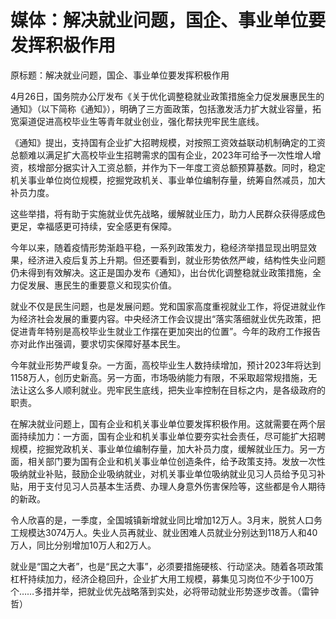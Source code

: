 # 媒体：解决就业问题，国企、事业单位要发挥积极作用

原标题：解决就业问题，国企、事业单位要发挥积极作用

4月26日，国务院办公厅发布《关于优化调整稳就业政策措施全力促发展惠民生的通知》（以下简称《通知》），明确了三方面政策，包括激发活力扩大就业容量，拓宽渠道促进高校毕业生等青年就业创业，强化帮扶兜牢民生底线。

《通知》提出，支持国有企业扩大招聘规模，对按照工资效益联动机制确定的工资总额难以满足扩大高校毕业生招聘需求的国有企业，2023年可给予一次性增人增资，核增部分据实计入工资总额，并作为下一年度工资总额预算基数。同时，稳定机关事业单位岗位规模，挖掘党政机关、事业单位编制存量，统筹自然减员，加大补员力度。

这些举措，将有助于实施就业优先战略，缓解就业压力，助力人民群众获得感成色更足，幸福感更可持续，安全感更有保障。

今年以来，随着疫情形势渐趋平稳，一系列政策发力，稳经济举措显现出明显效果，经济进入疫后复苏上升期。但还要看到，就业形势依然严峻，结构性失业问题仍未得到有效解决。这正是国办发布《通知》，出台优化调整稳就业政策措施，全力促发展、惠民生的重要意义和现实价值。

就业不仅是民生问题，也是发展问题。党和国家高度重视就业工作，将促进就业作为经济社会发展的重要内容。中央经济工作会议提出“落实落细就业优先政策，把促进青年特别是高校毕业生就业工作摆在更加突出的位置”。今年的政府工作报告亦对此作出强调，要求切实保障好基本民生。

今年就业形势严峻复杂。一方面，高校毕业生人数持续增加，预计2023年将达到1158万人，创历史新高。另一方面，市场吸纳能力有限，不采取超常规措施，无法让这么多人顺利就业。兜牢民生底线，把失业率控制在目标之内，是各级政府的职责。

在解决就业问题上，国有企业和机关事业单位要发挥积极作用。这就需要在两个层面持续加力：一方面，国有企业和机关事业单位要夯实社会责任，尽可能扩大招聘规模，挖掘党政机关、事业单位编制存量，加大补员力度，缓解就业压力。另一方面，相关部门要为国有企业和机关事业单位创造条件，给予政策支持。发放一次性吸纳就业补贴，鼓励企业吸纳就业，对机关事业单位吸纳就业见习人员给予见习补贴，用于支付见习人员基本生活费、办理人身意外伤害保险等，这些都是令人期待的新政。

令人欣喜的是，一季度，全国城镇新增就业同比增加12万人。3月末，脱贫人口务工规模达3074万人。失业人员再就业、就业困难人员就业分别达到118万人和40万人，同比分别增加10万人和2万人。

就业是“国之大者”，也是“民之大事”，必须要措施硬核、行动坚决。随着各项政策杠杆持续加力，经济企稳回升，企业扩大用工规模，募集见习岗位不少于100万个……多措并举，把就业优先战略落到实处，必将带动就业形势逐步改善。（雷钟哲）

